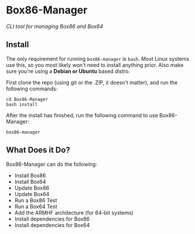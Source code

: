 # Box86-Manager

*CLI tool for managing Box86 and Box64*

## Install
The only requirement for running `box86-manager` is `bash`. Most Linux systems use this, so you most likely won't need to install anything prior. Also make sure you're using a <b>Debian or Ubuntu</b> based distro.

First clone the repo (using git or the .ZIP, it doesn't matter), and run the following commands:

```
cd Box86-Manager
bash install
```

After the install has finished, run the following command to use Box86-Manager:

`box86-manager`

## What Does it Do?
Box86-Manager can do the following:

- Install Box86
- Install Box64
- Update Box86
- Update Box64
- Run a Box86 Test
- Run a Box64 Test
- Add the ARMHF architecture (for 64-bit systems)
- Install dependencies for Box86
- Install dependencies for Box64

